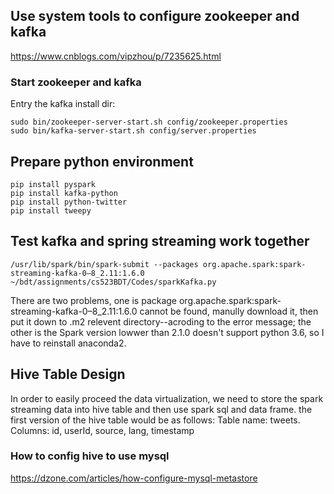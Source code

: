 
## Use system tools to configure zookeeper and kafka
https://www.cnblogs.com/vipzhou/p/7235625.html

### Start zookeeper and kafka
Entry the kafka install dir:
```
sudo bin/zookeeper-server-start.sh config/zookeeper.properties
sudo bin/kafka-server-start.sh config/server.properties
```

## Prepare python environment
```
pip install pyspark
pip install kafka-python
pip install python-twitter
pip install tweepy
```

## Test kafka and spring streaming work together
```
/usr/lib/spark/bin/spark-submit --packages org.apache.spark:spark-streaming-kafka-0–8_2.11:1.6.0 ~/bdt/assignments/cs523BDT/Codes/sparkKafka.py
```
There are two problems, one is package org.apache.spark:spark-streaming-kafka-0–8_2.11:1.6.0 cannot be found, manully download it, then put it down to .m2 relevent directory--acroding to the error message; the other is the Spark version lowwer than 2.1.0 doesn't support python 3.6, so I have to reinstall anaconda2.


## Hive Table Design
In order to easily proceed the data virtualization, we need to store the spark streaming data into hive table and then use spark sql and data frame.
the first version of the hive table would be as follows:
    Table name: tweets.
    Columns: id, userId, source, lang, timestamp

### How to config hive to use mysql
https://dzone.com/articles/how-configure-mysql-metastore


